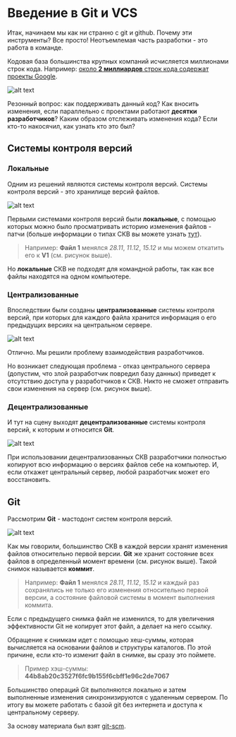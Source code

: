 # Введение в Git и VCS

Итак, начинаем мы как ни странно с git и github. 
Почему эти инструменты?
Все просто! Неотъемлемая часть разработки - 
это работа в команде.

Кодовая база большинства крупных компаний исчисляется миллионами строк кода. Например: [около **2 миллиардов** строк кода содержат проекты Google](https://medium.freecodecamp.org/the-biggest-codebases-in-history-a128bb3eea73).

![alt text](https://user-images.githubusercontent.com/4215285/50921153-5f4bee00-1458-11e9-9ca5-8572c87157e9.jpeg)

Резонный вопрос: как поддерживать данный код? Как вносить изменения, если параллельно с проектами работают **десятки разработчиков**? Каким образом отслеживать изменения кода? Если кто-то накосячил, как узнать кто это был?

## Системы контроля версий

### Локальные 

Одним из решений являются системы контроля версий. Системы контроля версий - это хранилище версий файлов.

![alt text](https://user-images.githubusercontent.com/4215285/51089802-676f9a80-1784-11e9-9ac6-e658fd1d2972.jpeg)

Первыми системами контроля версий были **локальные**, с помощью которых можно было просматривать историю изменения файлов - патчи (больше информации о типах СКВ вы можете узнать [тут](https://git-scm.com/book/ru/v2/%D0%92%D0%B2%D0%B5%D0%B4%D0%B5%D0%BD%D0%B8%D0%B5-%D0%9E-%D1%81%D0%B8%D1%81%D1%82%D0%B5%D0%BC%D0%B5-%D0%BA%D0%BE%D0%BD%D1%82%D1%80%D0%BE%D0%BB%D1%8F-%D0%B2%D0%B5%D1%80%D1%81%D0%B8%D0%B9)).

> Например: **Файл 1** менялся *28.11*, *11.12*, *15.12* и мы можем откатить его к **V1** (см. рисунок выше).

Но **локальные** СКВ не подходят для командной работы, так как все файлы находятся на одном компьютере.

### Централизованные 

Впоследствии были созданы **централизованные** системы контроля версий, при которых для каждого файла хранится информация о его предыдущих версиях на центральном сервере.

![alt text](https://user-images.githubusercontent.com/4215285/51078564-07b3b980-16c8-11e9-8964-fd23eccc8339.jpeg)

Отлично. Мы решили проблему взаимодействия разработчиков. 

Но возникает следующая проблема - отказ центрального сервера (допустим, что злой разработчик повредил базу данных) приведет к отсутствию доступа у разработчиков к СКВ. Никто не сможет отправить свои изменения на сервер (см. рисунок выше).

### Децентрализованные 

И тут на сцену выходят **децентрализованные** системы контроля версий, к которым и относится **Git**.

![alt text](https://user-images.githubusercontent.com/4215285/50921159-607d1b00-1458-11e9-97ab-cdd7fb467dfd.jpeg)

При использовании децентрализованных СКВ разработчики полностью копируют всю информацию о версиях файлов себе на компьютер. И, если откажет центральный сервер, любой разработчик может его восстановить. 

## Git

Рассмотрим **Git** - мастодонт систем контроля версий.

![alt text](https://user-images.githubusercontent.com/4215285/51089803-676f9a80-1784-11e9-9eb1-597cdc19f30f.jpeg)

Как мы говорили, большинство СКВ в каждой версии хранят изменения файлов относительно первой версии. **Git** же хранит состояние всех файлов в определенный момент времени (см. рисунок выше). Такой снимок называется **коммит**.

> Например: **Файл 1** менялся *28.11*, *11.12*, *15.12* и каждый раз сохранялись не только его изменения относительно первой версии, а состояние файловой системы в момент выполнения коммита.

Если с предыдущего снимка файл не изменился, то для увеличения эффективности Git не копирует этот файл, а делает на него ссылку.

Обращение к снимкам идет с помощью хеш-суммы, которая вычисляется на основании файлов и структуры каталогов. По этой причине, если кто-то изменит файл в снимке, вы сразу это поймете.

> Пример хэш-суммы: 
> **44b8ab20c3527f6fc9b155f6cbff1e96c2de7067**

Большинство операций Git выполняются локально и затем выполненные изменения синхронизируются с удаленным сервером. 
По итогу вы можете работать с базой git без интернета и доступа к центральному серверу.

За основу материала был взят [git-scm](https://git-scm.com/book/ru/v2/).
